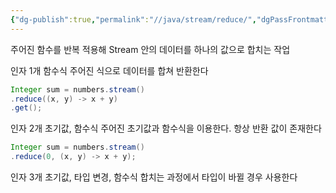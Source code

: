 ```yaml
---
{"dg-publish":true,"permalink":"//java/stream/reduce/","dgPassFrontmatter":true}
---
```



주어진 함수를 반복 적용해 Stream 안의 데이터를 하나의 값으로 합치는 작업

인자 1개 
함수식
주어진 식으로 데이터를 합쳐 반환한다
````java
Integer sum = numbers.stream()
.reduce((x, y) -> x + y)
.get();
````

인자 2개 
초기값, 함수식
주어진 초기값과 함수식을 이용한다. 항상 반환 값이 존재한다
````java
Integer sum = numbers.stream()
.reduce(0, (x, y) -> x + y);
````

인자 3개
초기값, 타입 변경, 함수식
합치는 과정에서 타입이 바뀔 경우 사용한다